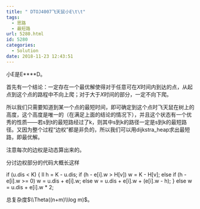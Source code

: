 ```yaml
---
title: " DTOJ4007飞天鼠小E\t\t"
tags:
  - 思路
  - 最短路
url: 5280.html
id: 5280
categories:
  - Solution
date: 2018-11-23 12:43:51
---
```


小E是E****D。

首先有一个结论：一定存在一个最优解使得对于任意可在$X$时间内到达的点，从起点到这个点的路程中不向上爬；对于大于$X$时间的部分，一定不向下爬。

所以我们只需要知道到某一个点的最短时间，即可确定到这个点时飞天鼠在树上的高度，这个高度是唯一的（在满足上面的结论的情况下），并且这个状态有一个优秀的性质——若s到t的最短路经过了k，则其中s到k的路径一定是s到k的最短路径。又因为整个过程“边权”都是非负的，所以我们可以用dijkstra_heap求出最短路，即最优解。

注意每次的边权是动态算出来的。

分讨边权部分的代码大概长这样

if (u.dis < K)
{
	ll h = K - u.dis;
	if (h - e\[i\].w > H\[v\]) w = K - H\[v\];
	else if (h - e\[i\].w >= 0) w = u.dis + e\[i\].w;
	else w = u.dis + e\[i\].w + (e\[i\].w - h);
}
else w = u.dis + e\[i\].w * 2;

总复杂度$\\Theta((n+m)\\log m)$。